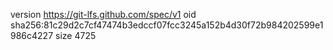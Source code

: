 version https://git-lfs.github.com/spec/v1
oid sha256:81c29d2c7cf47474b3edccf07fcc3245a152b4d30f72b984202599e1986c4227
size 4725
